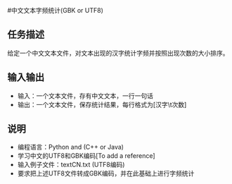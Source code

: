 #中文文本字频统计(GBK or UTF8)
## 任务描述
给定一个中文文本文件，对文本出现的汉字统计字频并按照出现次数的大小排序。

## 输入输出
* 输入：一个文本文件，存有中文文本，一行一句话
* 输出：一个文本文件，保存统计结果，每行格式为[汉字\t次数]

## 说明
* 编程语言：Python and (C++ or Java)
* 学习中文的UTF8和GBK编码[To add a reference]
* 输入例子文件：textCN.txt (UTF8编码)
* 要求把上述UTF8文件转成GBK编码，并在此基础上进行字频统计

